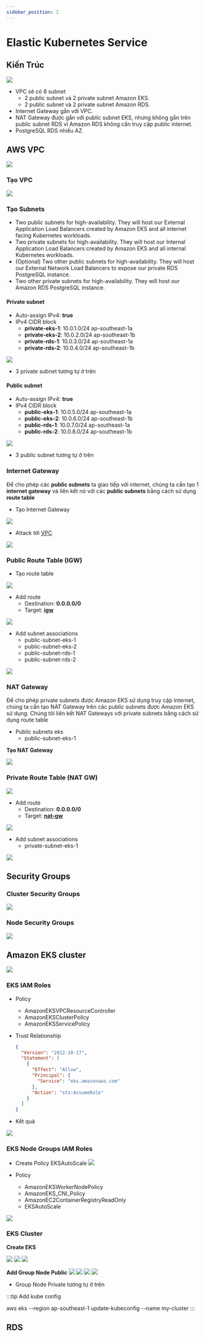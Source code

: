 ```yaml
---
sidebar_position: 2
---
```


# Elastic Kubernetes Service
## Kiến Trúc

![](https://res.cloudinary.com/ttlcong/image/upload/v1629952825/image-docs/bwsdh1un84ymfsan4igv.jpg)

- VPC sẽ có 8 subnet
  - 2 public subnet và 2 private subnet Amazon EKS.
  - 2 public subnet và 2 private subnet Amazon RDS.
- Internet Gateway gắn với VPC.
- NAT Gateway được gắn với public subnet EKS, nhưng không gắn trên public subnet RDS vì Amazon RDS không cần truy cập public internet.
- PostgreSQL RDS nhiều AZ.

## AWS VPC

![](https://res.cloudinary.com/ttlcong/image/upload/v1629957383/image-docs/haaklaqq5hkfxox1wtyj.jpg)

### Tạo VPC

![](https://res.cloudinary.com/ttlcong/image/upload/v1629957504/image-docs/Screen_Shot_2021-08-26_at_12.58.11.png)

### Tạo Subnets

- Two public subnets for high-availability. They will host our External Application Load Balancers created by Amazon EKS and all internet facing Kubernetes workloads.
- Two private subnets for high-availability. They will host our Internal Application Load Balancers created by Amazon EKS and all internal Kubernetes workloads.
- (Optional) Two other public subnets for high-availability. They will host our External Network Load Balancers to expose our private RDS PostgreSQL instance.
- Two other private subnets for high-availability. They will host our Amazon RDS PostgreSQL instance.

#### Private subnet

- Auto-assign IPv4: **true**
- IPv4 CIDR block
  - **private-eks-1**: 10.0.1.0/24 ap-southeast-1a
  - **private-eks-2**: 10.0.2.0/24 ap-southeast-1b
  - **private-rds-1**: 10.0.3.0/24 ap-southeast-1a
  - **private-rds-2**: 10.0.4.0/24 ap-southeast-1b

![](https://res.cloudinary.com/ttlcong/image/upload/v1629957791/image-docs/Screen_Shot_2021-08-26_at_13.03.00.png)

- 3 private subnet tương tự ở trên

#### Public subnet

- Auto-assign IPv4: **true**
- IPv4 CIDR block
  - **public-eks-1**: 10.0.5.0/24 ap-southeast-1a
  - **public-eks-2**: 10.0.6.0/24 ap-southeast-1b
  - **public-rds-1**: 10.0.7.0/24 ap-southeast-1a
  - **public-rds-2**: 10.0.8.0/24 ap-southeast-1b

![](https://res.cloudinary.com/ttlcong/image/upload/v1629957999/image-docs/Screen_Shot_2021-08-26_at_13.06.29.png)

- 3 public subnet tương tự ở trên

### Internet Gateway
Để cho phép các **public subnets** ta giao tiếp với internet, chúng ta cần tạo 1 **internet gateway** và liên kết nó với các **public subnets** bằng cách sử dụng **route table**

- Tạo Internet Gateway

![](https://res.cloudinary.com/ttlcong/image/upload/v1629959088/image-docs/Screen_Shot_2021-08-26_at_13.24.32.png)

- Attack tới [VPC](/docs/amazon/eks/eks#tạo-vpc)

![](https://res.cloudinary.com/ttlcong/image/upload/v1629959146/image-docs/Screen_Shot_2021-08-26_at_13.25.36.png)

### Public Route Table (IGW)

- Tạo route table

![](https://res.cloudinary.com/ttlcong/image/upload/v1629959318/image-docs/Screen_Shot_2021-08-26_at_13.28.28.png)

- Add route
  - Destination: **0.0.0.0/0** 
  - Target: [**igw**](/docs/amazon/eks/eks#internet-gateway)

![](https://res.cloudinary.com/ttlcong/image/upload/v1629959520/image-docs/Screen_Shot_2021-08-26_at_13.31.51.png)

- Add subnet associations
  - public-subnet-eks-1
  - public-subnet-eks-2
  - public-subnet-rds-1
  - public-subnet-rds-2

![](https://res.cloudinary.com/ttlcong/image/upload/v1629959621/image-docs/Screen_Shot_2021-08-26_at_13.33.31.png)

### NAT Gateway
Để cho phép private subnets được Amazon EKS sử dụng truy cập internet, chúng ta cần tạo NAT Gateway trên các public subnets được Amazon EKS sử dụng. Chúng tôi liên kết NAT Gateways với private subnets bằng cách sử dụng route table

- Public subnets eks
  - public-subnet-eks-1

**Tạo NAT Gateway**

![](https://res.cloudinary.com/ttlcong/image/upload/v1629960161/image-docs/Screen_Shot_2021-08-26_at_13.42.13.png)

### Private Route Table (NAT GW)

![](https://res.cloudinary.com/ttlcong/image/upload/v1629960380/image-docs/Screen_Shot_2021-08-26_at_13.46.08.png)

- Add route
  - Destination: **0.0.0.0/0** 
  - Target: [**nat-gw**](/docs/amazon/eks/eks#nat-gateway)

![](https://res.cloudinary.com/ttlcong/image/upload/v1629960447/image-docs/Screen_Shot_2021-08-26_at_13.47.17.png)

- Add subnet associations
  - private-subnet-eks-1

![](https://res.cloudinary.com/ttlcong/image/upload/v1629960740/image-docs/Screen_Shot_2021-08-26_at_13.52.11.png)

## Security Groups
### Cluster Security Groups
![](https://res.cloudinary.com/ttlcong/image/upload/v1629970009/image-docs/Screen_Shot_2021-08-26_at_16.26.36.png)

### Node Security Groups
![](https://res.cloudinary.com/ttlcong/image/upload/v1629970463/image-docs/Screen_Shot_2021-08-26_at_16.34.09.png)

## Amazon EKS cluster

![](https://res.cloudinary.com/ttlcong/image/upload/v1629960977/image-docs/gsqa3fwwq1my7ijdzk0y.jpg)

### EKS IAM Roles
- Policy
  - AmazonEKSVPCResourceController
  - AmazonEKSClusterPolicy
  - AmazonEKSServicePolicy

- Trust Relationship
  ```json
  {
    "Version": "2012-10-17",
    "Statement": [
      {
        "Effect": "Allow",
        "Principal": {
          "Service": "eks.amazonaws.com"
        },
        "Action": "sts:AssumeRole"
      }
    ]
  }
  ```

- Kết quả

![](https://res.cloudinary.com/ttlcong/image/upload/v1629965116/image-docs/Screen_Shot_2021-08-26_at_15.04.58.png)

### EKS Node Groups IAM Roles
- Create Policy EKSAutoScale
![](https://res.cloudinary.com/ttlcong/image/upload/v1629966191/image-docs/Screen_Shot_2021-08-26_at_15.22.54.png)

- Policy
  - AmazonEKSWorkerNodePolicy
  - AmazonEKS_CNI_Policy
  - AmazonEC2ContainerRegistryReadOnly
  - EKSAutoScale

![](https://res.cloudinary.com/ttlcong/image/upload/v1629966027/image-docs/Screen_Shot_2021-08-26_at_15.20.08.png)

### EKS Cluster
**Create EKS**

![](https://res.cloudinary.com/ttlcong/image/upload/v1629971516/image-docs/Screen_Shot_2021-08-26_at_16.51.41.png)
![](https://res.cloudinary.com/ttlcong/image/upload/v1629971762/image-docs/Screen_Shot_2021-08-26_at_16.55.03.png)
![](https://res.cloudinary.com/ttlcong/image/upload/v1629971886/image-docs/Screen_Shot_2021-08-26_at_16.57.49.png)

**Add Group Node Public**
![](https://res.cloudinary.com/ttlcong/image/upload/v1629973140/image-docs/Screen_Shot_2021-08-26_at_17.18.47.png)
![](https://res.cloudinary.com/ttlcong/image/upload/v1629972769/image-docs/Screen_Shot_2021-08-26_at_17.12.35.png)
![](https://res.cloudinary.com/ttlcong/image/upload/v1629972812/image-docs/Screen_Shot_2021-08-26_at_17.13.11.png)
![](https://res.cloudinary.com/ttlcong/image/upload/v1629972908/image-docs/Screen_Shot_2021-08-26_at_17.14.57.png)

- Group Node Private tương tự ở trên

:::tip
Add kube config

aws eks --region ap-southeast-1 update-kubeconfig --name my-cluster
:::

## RDS
